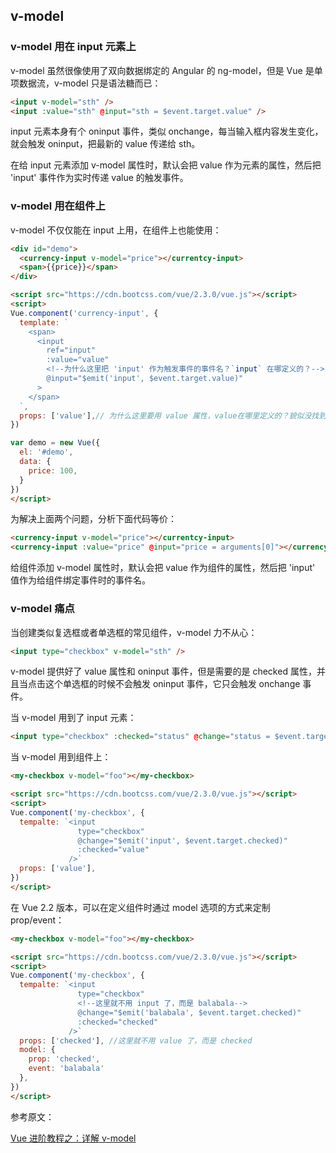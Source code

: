 ## v-model

### v-model 用在 input 元素上

v-model 虽然很像使用了双向数据绑定的 Angular 的 ng-model，但是 Vue 是单项数据流，v-model 只是语法糖而已：

```html
<input v-model="sth" />
<input :value="sth" @input="sth = $event.target.value" />
```

input 元素本身有个 oninput 事件，类似 onchange，每当输入框内容发生变化，就会触发 oninput，把最新的 value 传递给 sth。

在给 input 元素添加 v-model 属性时，默认会把 value 作为元素的属性，然后把 'input' 事件作为实时传递 value 的触发事件。

### v-model 用在组件上

v-model 不仅仅能在 input 上用，在组件上也能使用：

```html
<div id="demo">
  <currency-input v-model="price"></currentcy-input>
  <span>{{price}}</span>
</div>

<script src="https://cdn.bootcss.com/vue/2.3.0/vue.js"></script>
<script>
Vue.component('currency-input', {
  template: `
    <span>
      <input
        ref="input"
        :value="value"
        <!--为什么这里把 'input' 作为触发事件的事件名？`input` 在哪定义的？-->
        @input="$emit('input', $event.target.value)"
      >
    </span>
  `,
  props: ['value'],// 为什么这里要用 value 属性，value在哪里定义的？貌似没找到啊？
})

var demo = new Vue({
  el: '#demo',
  data: {
    price: 100,
  }
})
</script>
```

为解决上面两个问题，分析下面代码等价：

```html
<currency-input v-model="price"></currentcy-input>
<currency-input :value="price" @input="price = arguments[0]"></currency-input>
```

给组件添加 v-model 属性时，默认会把 value 作为组件的属性，然后把 'input' 值作为给组件绑定事件时的事件名。

### v-model 痛点

当创建类似复选框或者单选框的常见组件，v-model 力不从心：

```html
<input type="checkbox" v-model="sth" />
```

v-model 提供好了 value 属性和 oninput 事件，但是需要的是 checked 属性，并且当点击这个单选框的时候不会触发 oninput 事件，它只会触发 onchange 事件。

当 v-model 用到了 input 元素：

```html
<input type="checkbox" :checked="status" @change="status = $event.target.checked" />
```

当 v-model 用到组件上：

```html
<my-checkbox v-model="foo"></my-checkbox>

<script src="https://cdn.bootcss.com/vue/2.3.0/vue.js"></script>
<script>
Vue.component('my-checkbox', {
  tempalte: `<input
               type="checkbox"
               @change="$emit('input', $event.target.checked)"
               :checked="value"
             />`
  props: ['value'],
})
</script>
```

在 Vue 2.2 版本，可以在定义组件时通过 model 选项的方式来定制 prop/event：

```html
<my-checkbox v-model="foo"></my-checkbox>

<script src="https://cdn.bootcss.com/vue/2.3.0/vue.js"></script>
<script>
Vue.component('my-checkbox', {
  tempalte: `<input
               type="checkbox"
               <!--这里就不用 input 了，而是 balabala-->
               @change="$emit('balabala', $event.target.checked)"
               :checked="checked"
             />`
  props: ['checked'], //这里就不用 value 了，而是 checked
  model: {
    prop: 'checked',
    event: 'balabala'
  },
})
</script>
```

参考原文：

[Vue 进阶教程之：详解 v-model](https://www.jianshu.com/p/4147d3ed2e60)
